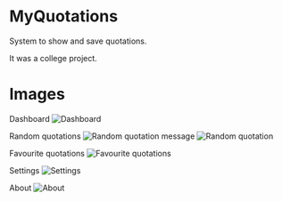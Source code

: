 # MyQuotations
System to show and save quotations.

It was a college project.

# Images
Dashboard
![Dashboard](https://raw.githubusercontent.com/a1ex9788/MyQuotations/master/appImages/dashboard.png)

Random quotations
![Random quotation message](https://raw.githubusercontent.com/a1ex9788/MyQuotations/master/appImages/randomQuotationsMessage.png)
![Random quotation](https://raw.githubusercontent.com/a1ex9788/MyQuotations/master/appImages/randomQuotation.png)

Favourite quotations
![Favourite quotations](https://raw.githubusercontent.com/a1ex9788/MyQuotations/master/appImages/favouriteQuotations.png)

Settings
![Settings](https://raw.githubusercontent.com/a1ex9788/MyQuotations/master/appImages/settings.png)

About
![About](https://raw.githubusercontent.com/a1ex9788/MyQuotations/master/appImages/about.png)